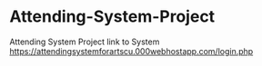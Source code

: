 # Attending-System-Project
Attending System Project
link to System https://attendingsystemforartscu.000webhostapp.com/login.php
